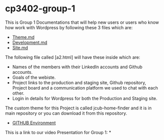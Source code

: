 # cp3402-group-1
This is Group 1 Documentations that will help new users or users who know how work with Wordpress by following these 3 files which are:

* [Theme.md](Theme.md)
* [Development.md](Deployment.md)
* [Site.md](Site.md)


The following file called  [a2.html] will have these inside which are:

* Names of the members with their LinkedIn accounts and Github accounts.
* Goals of the webiste.
* Project links to the production and staging site, Github repository, Project board and a communication platform we used to chat with each other.
* Login in details for Wordpress for both the Production and Staging site.


The custom theme for this Project is called jcub-home-finder and it is in main repository or you can download it from this repository.

* [GITHUB Environment](https://github.com/PhucLanPhan/CMS-assignmen.git)

This is a link to our video Presentation for Group 1:
* 
